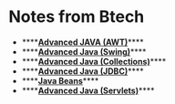 # Notes from Btech

* \*\*\*\*[**Advanced JAVA \(AWT\)**](https://telegra.ph/Advanced-JAVA-Notes-Mid-Term-II-04-16)\*\*\*\*
* \*\*\*\*[**Advanced Java \(Swing\)**](https://telegra.ph/Advanced-Java-Swing-04-17)\*\*\*\*
* \*\*\*\*[**Advanced Java \(Collections\)**](https://telegra.ph/Advanced-Java-Collections-04-17)\*\*\*\*
* \*\*\*\*[**Advanced Java \(JDBC\)**](https://telegra.ph/Advanced-Java-JDBC-04-17)\*\*\*\*
* \*\*\*\*[**Java Beans**](https://telegra.ph/Advanced-Java-Java-Beans-04-17)\*\*\*\*
* \*\*\*\*[**Advanced Java \(Servlets\)**](https://telegra.ph/Advanced-Java-Servlets-04-17)\*\*\*\*

